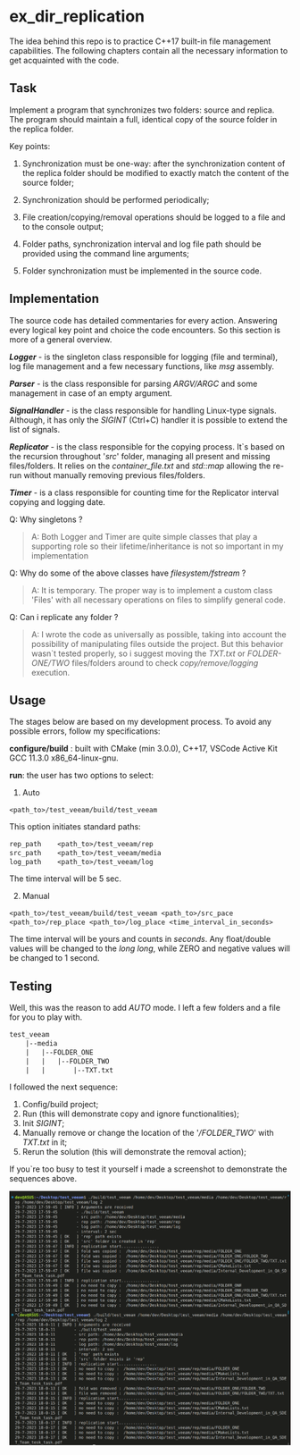 # ex_dir_replication

The idea behind this repo is to practice C++17 built-in file management capabilities. The following chapters contain all the necessary information to get acquainted with the code.


## Task

Implement a program that synchronizes two folders: source and replica. The program should maintain a full, identical copy of the source folder in the replica folder.

Key points:

1. Synchronization must be one-way: after the synchronization content of the 
replica folder should be modified to exactly match the content of the source 
folder;

2. Synchronization should be performed periodically;

3. File creation/copying/removal operations should be logged to a file and to the 
console output;

4. Folder paths, synchronization interval and log file path should be provided 
using the command line arguments;

5. Folder synchronization must be implemented in the source code.

## Implementation
The source code has detailed commentaries for every action. Answering every logical key point and choice the code encounters. So this section is more of a general overview.

___Logger___ - is the singleton class responsible for logging (file and terminal), log file management and a few necessary functions, like _msg_ assembly.

___Parser___ - is the class responsible for parsing _ARGV/ARGC_ and some management in case of an empty argument.

___SignalHandler___ - is the class responsible for handling Linux-type signals. Although, it has only the _SIGINT_ (Ctrl+C) handler it is possible to extend the list of signals.

___Replicator___ - is the class responsible for the copying process. It`s based on the recursion throughout '_src_' folder, managing all present and missing files/folders. It relies on the _container_file.txt_ and _std::map_ allowing the re-run without manually removing previous files/folders.

___Timer___ - is a class responsible for counting time for the Replicator interval copying and logging date.

Q: Why singletons ?
>A: Both Logger and Timer are quite simple classes that play a supporting role so their lifetime/inheritance is not so important in my implementation

Q: Why do some of the above classes have _filesystem/fstream_ ?
>A: It is temporary. The proper way is to implement a custom class 'Files' with all necessary operations on files to simplify general code.

Q: Can i replicate any folder ?
>A: I wrote the code as universally as possible, taking into account the possibility of manipulating files outside the project. But this behavior wasn`t tested properly, so i suggest moving the _TXT.txt_ or _FOLDER-ONE/TWO_ files/folders around to check _copy/remove/logging_ execution.

## Usage
The stages below are based on my development process. To avoid any possible errors, follow my specifications:

__configure/build__ : built with CMake (min 3.0.0), C++17, VSCode Active Kit GCC 11.3.0 x86_64-linux-gnu.

__run__: the user has two options to select:

1. Auto

```
<path_to>/test_veeam/build/test_veeam
```

This option initiates standard paths:

```
rep_path    <path_to>/test_veeam/rep
src_path    <path_to>/test_veeam/media
log_path    <path_to>/test_veeam/log
``` 
The time interval will be 5 sec.

2. Manual

```
<path_to>/test_veeam/build/test_veeam <path_to>/src_pace <path_to>/rep_place <path_to>/log_place <time_interval_in_seconds>
```
The time interval will be yours and counts in _seconds_. Any float/double values will be changed to the _long long_, while ZERO and negative values will be changed to 1 second.

## Testing

Well, this was the reason to add _AUTO_ mode. I left a few folders and a file for you to play with.
```
test_veeam
    |--media
    |   |--FOLDER_ONE
    |   |   |--FOLDER_TWO
    |   |       |--TXT.txt
```
I followed the next sequence:
1. Config/build project;
2. Run (this will demonstrate copy and ignore functionalities);
3. Init _SIGINT_;
4. Manually remove or change the location of the '*/FOLDER_TWO*' with _TXT.txt_ in it;
5. Rerun the solution (this will demonstrate the removal action);

If you`re too busy to test it yourself i made a screenshot to demonstrate the sequences above.

![IMG](/media/log_examples.png)
